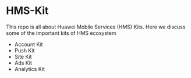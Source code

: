 # HMS-Kit
This repo is all about Huawei Mobile Services (HMS) Kits.
Here we discuss some of the important kits of HMS ecosystem
  - Account Kit
  - Push Kit
  - Site Kit
  - Ads Kit
  - Analytics Kit
